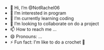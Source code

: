 - 👋 Hi, I’m @NotRachel06
- 👀 I’m interested in program
- 🌱 I’m currently learning coding
- 💞️ I’m looking to collaborate on do a project
- 📫 How to reach me ...
- 😄 Pronouns: ...
- ⚡ Fun fact: I'm like to do a crochet 🧶 

<!---
NotRachel06/NotRachel06 is a ✨ special ✨ repository because its `README.md` (this file) appears on your GitHub profile.
You can click the Preview link to take a look at your changes.
--->
